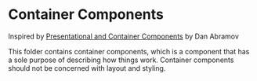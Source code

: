 # Container Components

Inspired by [Presentational and Container Components](https://medium.com/@dan_abramov/smart-and-dumb-components-7ca2f9a7c7d0) by Dan Abramov

This folder contains container components, which is a component that has a sole purpose of describing how things work. Container components should not be concerned with layout and styling.
